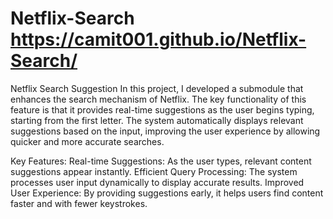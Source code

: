 # Netflix-Search    https://camit001.github.io/Netflix-Search/

Netflix Search Suggestion 
In this project, I developed a submodule that enhances the search mechanism of Netflix. The key functionality of this feature is that it provides real-time suggestions as the user begins typing, starting from the first letter. The system automatically displays relevant suggestions based on the input, improving the user experience by allowing quicker and more accurate searches.

Key Features:
Real-time Suggestions: As the user types, relevant content suggestions appear instantly.
Efficient Query Processing: The system processes user input dynamically to display accurate results.
Improved User Experience: By providing suggestions early, it helps users find content faster and with fewer keystrokes.
